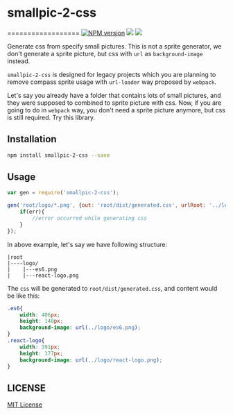# smallpic-2-css
==================
[![NPM version][npm-image]][npm-url]
![][david-url]
![][travis-url]

Generate css from specify small pictures. This is not a sprite generator, we don't generate a sprite picture, but css with `url` as `background-image` instead.

`smallpic-2-css` is designed for legacy projects which you are planning to remove compass sprite usage with `url-loader` way proposed by `webpack`.

Let's say you already have a folder that contains lots of small pictures, and they were supposed to combined to sprite picture with css. Now, if you are going to do in `webpack` way, you don't need a sprite picture anymore, but css is still required. Try this library.


## Installation

```bash
npm install smallpic-2-css --save
```

## Usage

```javascript
var gen = require('smallpic-2-css');

gen('root/logo/*.png', {out: 'root/dist/generated.css', urlRoot: '../logo/'}, function(err){
    if(err){
        //error occurred while generating css
    }
});
```

In above example, let's say we have following structure:

```
|root
|----logo/
|    |---es6.png
|    |---react-logo.png
```

The `css` will be generated to `root/dist/generated.css`, and content would be like this:

```css
.es6{
    width: 406px;
    height: 140px;
    background-image: url(../logo/es6.png);
}
.react-logo{
    width: 391px;
    height: 377px;
    background-image: url(../logo/react-logo.png);
}
```

## LICENSE ##

[MIT License](https://raw.githubusercontent.com/leftstick/smallpic-2-css/master/LICENSE)




[npm-url]: https://npmjs.org/package/smallpic-2-css
[npm-image]: https://badge.fury.io/js/smallpic-2-css.png
[david-url]: https://david-dm.org/leftstick/smallpic-2-css.png
[travis-url]:https://api.travis-ci.org/leftstick/smallpic-2-css.svg?branch=master
